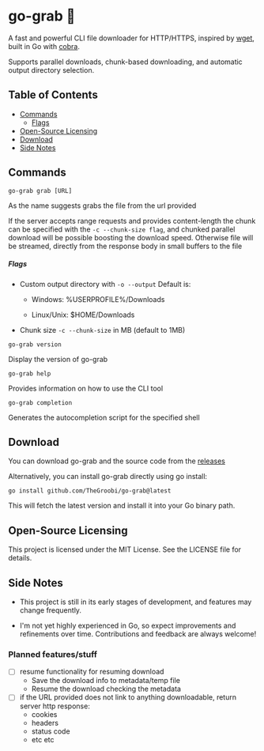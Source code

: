 # go-grab 🚀

A fast and powerful CLI file downloader for HTTP/HTTPS, inspired by [wget](https://www.gnu.org/software/wget/), built in Go with [cobra](https://cobra.dev/).

Supports parallel downloads, chunk-based downloading, and automatic output directory selection.

## Table of Contents

- [Commands](#commands)
  - [Flags](#flags)
- [Open-Source Licensing](#open-source-licensing)
- [Download](#download)
- [Side Notes](#side-notes)

## Commands

`go-grab grab [URL]`

As the name suggests grabs the file from the url provided

If the server accepts range requests and provides content-length the chunk can be specified with the `-c --chunk-size flag`,
and chunked parallel download will be possible boosting the download speed. Otherwise file will be streamed,
directly from the response body in small buffers to the file

##### Flags

- Custom output directory with `-o --output`
  Default is:

  - Windows: %USERPROFILE%/Downloads

  - Linux/Unix: $HOME/Downloads

- Chunk size `-c --chunk-size` in MB (default to 1MB)

`go-grab version`

Display the version of go-grab

`go-grab help`

Provides information on how to use the CLI tool

`go-grab completion`

Generates the autocompletion script for the specified shell

## Download

You can download go-grab and the source code from the [releases](https://github.com/TheGroobi/go-grab/releases/)

Alternatively, you can install go-grab directly using go install:

`go install github.com/TheGroobi/go-grab@latest`

This will fetch the latest version and install it into your Go binary path.

## Open-Source Licensing

This project is licensed under the MIT License. See the LICENSE file for details.

## Side Notes

- This project is still in its early stages of development, and features may change frequently.

- I'm not yet highly experienced in Go, so expect improvements and refinements over time. Contributions and feedback are always welcome!

### Planned features/stuff

- [ ] resume functionality for resuming download
    - Save the download info to metadata/temp file
    - Resume the download checking the metadata
- [ ] if the URL provided does not link to anything downloadable, return server http response:
    - cookies
    - headers
    - status code
    - etc etc
